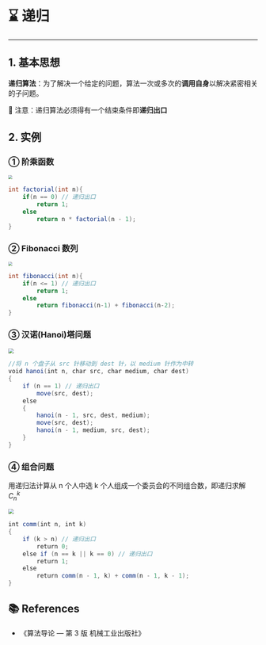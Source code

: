 # ⌛ 递归

---

## 1. 基本思想

**递归算法**：为了解决一个给定的问题，算法一次或多次的**调用自身**以解决紧密相关的子问题。

🚨 注意：递归算法必须得有一个结束条件即**递归出口**

## 2. 实例

### ① 阶乘函数

<img src="https://cs-wiki.oss-cn-shanghai.aliyuncs.com/img/20200916102543.png" style="zoom:50%;" />

```java
int factorial(int n){
    if(n == 0) // 递归出口
        return 1;
    else
        return n * factorial(n - 1);
}
```

### ② Fibonacci 数列

<img src="https://cs-wiki.oss-cn-shanghai.aliyuncs.com/img/20200916102846.png" style="zoom: 50%;" />

```java
int fibonacci(int n){
    if(n <= 1) // 递归出口
        return 1; 
    else
        return fibonacci(n-1) + fibonacci(n-2);
}
```

### ③ 汉诺(Hanoi)塔问题

<img src="https://cs-wiki.oss-cn-shanghai.aliyuncs.com/img/20200916103816.png" style="zoom:67%;" />

```java
//将 n 个盘子从 src 针移动到 dest 针，以 medium 针作为中转
void hanoi(int n, char src, char medium, char dest)
{
    if (n == 1) // 递归出口
        move(src, dest); 
    else
    {
        hanoi(n - 1, src, dest, medium);
        move(src, dest);
        hanoi(n - 1, medium, src, dest);
    }
}
```

### ④ 组合问题

用递归法计算从 n 个人中选 k 个人组成一个委员会的不同组合数，即递归求解 $C_n^k$

<img src="https://cs-wiki.oss-cn-shanghai.aliyuncs.com/img/20200916103712.png" style="zoom: 67%;" />

```java
int comm(int n, int k)
{
    if (k > n) // 递归出口
        return 0; 
    else if (n == k || k == 0) // 递归出口
        return 1; 
    else 
        return comm(n - 1, k) + comm(n - 1, k - 1);
}
```

## 📚 References

- 《算法导论 — 第 3 版 机械工业出版社》